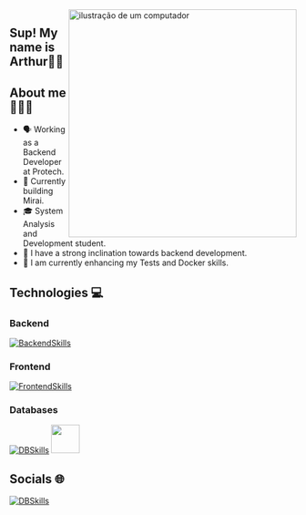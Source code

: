 <img src="https://raw.githubusercontent.com/MicaelliMedeiros/micaellimedeiros/master/image/computer-illustration.png" alt="ilustração de um computador" min-width="400px" max-width="400px" width="400px" align="right">

## Sup! My name is <strong>Arthur</strong>👋🏾

## About me 👨🏿‍💻
- 🗣️ Working as a Backend Developer at Protech.
- 🌳 Currently building Mirai.
- 🎓 System Analysis and Development student. 
- 👀 I have a strong inclination towards backend development.
- 🌱 I am currently enhancing my Tests and Docker skills. 

## Technologies 💻
### Backend
[![BackendSkills](https://skillicons.dev/icons?i=cs,go,dotnet,nodejs)](https://skillicons.dev)

### Frontend
[![FrontendSkills](https://skillicons.dev/icons?i=ts,html,css,angular)](https://skillicons.dev)

### Databases
[![DBSkills](https://skillicons.dev/icons?i=mysql,postgres,sqlite)](https://skillicons.dev)
<img src="https://github.com/marwin1991/profile-technology-icons/assets/19180175/3b371807-db7c-45b4-8720-c0cfc901680a" width=50px border-radius="40" />


## Socials 🌐
[![DBSkills](https://skillicons.dev/icons?i=linkedin)](https://linkedin.com/in/arthur-amorim-bs)
